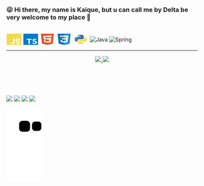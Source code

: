 ### :stuck_out_tongue_winking_eye: Hi there, my name is Kaique, but u can call me by Delta be very welcome to my place 👋
<div style="display: inline_block"><br>
  <img align="center" alt="Js" height="30" width="40" src="https://raw.githubusercontent.com/devicons/devicon/master/icons/javascript/javascript-plain.svg">
  <img align="center" alt="Ts" height="30" width="40" src="https://raw.githubusercontent.com/devicons/devicon/master/icons/typescript/typescript-plain.svg">
  <img align="center" alt="HTML" height="30" width="40" src="https://raw.githubusercontent.com/devicons/devicon/master/icons/html5/html5-original.svg">
  <img align="center" alt="CSS" height="30" width="40" src="https://raw.githubusercontent.com/devicons/devicon/master/icons/css3/css3-original.svg">
  <img align="center" alt="Python" height="30" width="40" src="https://raw.githubusercontent.com/devicons/devicon/master/icons/python/python-original.svg">
  <img align="center" alt="Java" height="30" width="40" src="https://camo.githubusercontent.com/890499e78808401c5d00e766759263216c14a7da8807ec705ab3f9ed4c909ec4/68747470733a2f2f696d672e736869656c64732e696f2f62616467652f4a6176612d637269746963616c3f7374796c653d666f722d7468652d6261646765266c6f676f3d6a617661266c6f676f436f6c6f723d7768697465">
  <img align="center" alt="Spring" height="30" width="50" src="https://camo.githubusercontent.com/a2de9c3bb9fd0fb69e86f25699e02cd26fbcc9eeb583839db7f8df927717eb40/68747470733a2f2f696d672e736869656c64732e696f2f62616467652f537072696e672d3639423034433f7374796c653d666f722d7468652d6261646765266c6f676f3d737072696e67266c6f676f436f6c6f723d7768697465"> 
  
  --------------------------------------------------------------------------------------------------------------------------
</div>
<div align="center">
  <a href="https://github.com/DeltaKSP">
  <img height="180em" src="https://github-readme-stats.vercel.app/api?username=DeltaKSP&show_icons=true&theme=dracula&include_all_commits=true&count_private=true"/>
  <img height="180em" src="https://github-readme-stats.vercel.app/api/top-langs/?username=DeltaKSP&layout=compact&langs_count=7&theme=dracula"/>
</div>
  <br>
  <br>
  <br>
  <br>
  <br>
<div> 
  <a href="https://www.instagram.com/kaique_s1/" target="_blank"><img src="https://img.shields.io/badge/-Instagram-%23E4405F?style=for-the-badge&logo=instagram&logoColor=white" target="_blank"></a>
 	<a href="https://www.twitch.tv/deltaksp0" target="_blank"><img src="https://img.shields.io/badge/Twitch-9146FF?style=for-the-badge&logo=twitch&logoColor=white" target="_blank"></a>
  <a href = "kaiquesilvapereira95@gmail.com"><img src="https://img.shields.io/badge/-Gmail-%23333?style=for-the-badge&logo=gmail&logoColor=white" target="_blank"></a>
  <a href="https://www.linkedin.com/in/kaique-silva-pereira-483443228/" target="_blank"><img src="https://img.shields.io/badge/-LinkedIn-%230077B5?style=for-the-badge&logo=linkedin&logoColor=white" target="_blank"></a> 
 
</div>

![snake gif](https://github.com/DeltaKSP/DeltaKSP/blob/output/github-contribution-grid-snake.svg)
